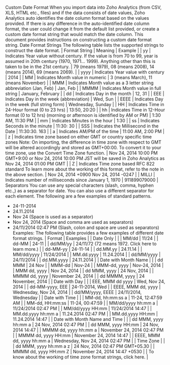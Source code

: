 Custom Date Format
When you import data into Zoho Analytics (from CSV, XLS, HTML etc., files) and if the data consists of date values, Zoho Analytics auto identifies the date column format based on the values provided. If there is any difference in the auto-identified date column format, the user could change it from the default list provided, or create a custom date format string that would match the date column. This document provides instructions on constructing a custom date format string.
Date Format Strings
The following table lists the supported strings to construct the date format.
| Format String | Meaning | Example |
| yy | Indicates Year value without century. If the value is from 70 to 99, year is assumed in 20th century (1970, 1971... 1999). Anything other than this is taken to be in the 21st century. | 79 (means 1979), 08 (means 2008), 14 (means 2014), 69 (means 2069). |
| yyyy | Indicates Year value with century | 2014 |
| MM | Indicates Month value in numeric | 3 (means March), 11 (means November) |
| MMM | Indicates Month value as a 3 letter string abbreviation (Jan, Feb) | Jan, Feb |
| MMMM | Indicates Month value in full string | January, February |
| dd | Indicates Day in the month | 12, 31 |
| EEE | Indicates Day in the week (abbreviation) | Wed, Sun |
| EEEE | Indicates Day in the week (full string form) | Wednesday, Sunday |
| HH | Indicates Time in 24-Hour format (0 to 23 hrs) | 13:50, 20:20 |
| hh | Indicates Time in 12-Hour format (0 to 12 hrs) (morning or afternoon is identified by AM or PM) | 1:30 AM, 11:30 PM |
| mm | Indicates Minutes in the hour | 1:30 |
| ss | Indicates Seconds in the minute | 11:30: 30 |
| SSS | Indicates the Millisecond in the Date | 11:30:30. 163 |
| a | Indicates AM/PM of the time | 11:00 AM, 2:00 PM |
| z | Indicates time zone based on either GMT or country specific time zones Note: On importing, the difference in time zone with respect to GMT will be altered accordingly and stored as GMT+00:00. To convert it to your time zone, use the Convert Time Zone function. | Nov 24, 2014 10:00 PM GMT+9:00 or Nov 24, 2014 10:00 PM JST will be saved in Zoho Analytics as Nov 24, 2014 01:00 PM GMT |
| Z | Indicates Time zone based RFC 822 standard To learn more about the working of this format, refer to the note in the above section. | Nov 24, 2014 +0900 Nov 24, 2014 -0247 |
| MILLI | Indicates number of milliseconds since January 1, 1970 | 911899079000 |
Separators
You can use any special characters (slash, comma, hyphen etc.,) as a separator for date. You can also use a different separator for each element. The following are a few examples of standard patterns.
- 24-11-2014
- 24.11.2014
- Nov 24 (Space is used as a separator)
- Nov 24, 2014 (Space and comma are used as separators)
- 24/11/2014 02:47 PM (Slash, colon and space are used as separators)
Examples:
The following table provides a few examples of different date format strings.
| Format | Examples |
| Date Only | |
| MM/dd | 11/24 |
| dd-MM | 24-11 |
| dd/MM/yy | 24/11/72 (72 means 1972. Click here to learn more.) |
| dd-MM-yy | 24-11-14 |
| dd.MM.yy | 24.11.14 |
| MM/dd/yyyy | 11/24/2014 |
| MM.dd.yyyy | 11.24.2014 |
| dd/MM/yyyy | 24/11/2014 |
| dd.MM.yyyy | 24.11.2014 |
| Date with Month Name | |
| dd MMM | 24 Nov |
| MMM-dd | Nov-24 |
| MMM-dd, yyyy | Nov-24, 2014 |
| MMM dd, yyyy | Nov 24, 2014 |
| dd MMM, yyyy | 24 Nov, 2014 |
| MMMM dd, yyyy | November 24, 2014 |
| dd MMMM, yyyy | 24 November, 2014 |
| Date with Day | |
| EEE, MMM dd yyyy | Wed, Nov 24, 2014 |
| dd-MM-yyyy, EEE | 24-11-2014, Wed |
| EEEE, MMM dd, yyyy | Wednesday, Nov 24, 2014 |
| dd/MM/yyyy, EEEE | 24/11/2014, Wednesday |
| Date with Time | |
| MM-dd, hh:mm:ss a | 11-24, 12:47:59 AM |
| MM-dd, HH:mm:ss | 11-24, 00:47:59 |
| MM/dd/yyyy hh:mm a | 11/24/2014 02:47 PM |
| MM/dd/yyyy HH:mm | 11/24/2014 14:47 |
| MM.dd.yyyy hh:mm a | 11.24.2014 02:47 PM |
| MM.dd.yyyy HH:mm | 11.24.2014 14:47 |
| Date with Month Name and Time | |
| dd MMM, yyyy hh:mm a | 24 Nov, 2014 02:47 PM |
| dd MMM, yyyy HH:mm | 24 Nov, 2014 14:47 |
| MMMM dd, yyyy hh:mm a | November 24, 2014 02:47 PM |
| MMMM dd, yyyy HH:mm | November 24, 2014 14:47 |
| EEEE, MMM dd, yyyy hh:mm a | Wednesday, Nov 24, 2014 02:47 PM |
| Time Zone | |
| dd MMM, yyyy hh:mm a z | 24 Nov, 2014 02:47 PM GMT+05.30 |
| MMMM dd, yyyy HH:mm Z | November 24, 2014 14:47 +0530 |
| To know about the working of time zone format strings, click here. |